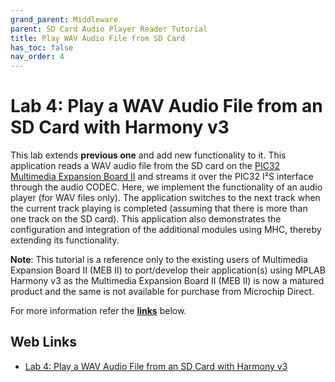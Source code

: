 ```yaml
---
grand_parent: Middleware
parent: SD Card Audio Player Reader Tutorial
title: Play WAV Audio File from SD Card
has_toc: false
nav_order: 4
---
```


# Lab 4: Play a WAV Audio File from an SD Card with Harmony v3

 This lab extends **previous one** and add new functionality to it. This application reads a WAV audio file from the SD card on the [PIC32 Multimedia Expansion Board II](https://www.microchip.com/DevelopmentTools/ProductDetails/DM320005-5) and streams it over the PIC32 I²S interface through the audio CODEC. Here, we implement the functionality of an audio player (for WAV files only). The application switches to the next track when the current track playing is completed (assuming that there is more than one track on the SD card). This application also demonstrates the configuration and integration of the additional modules using MHC, thereby extending its functionality.

**Note**: This tutorial is a reference only to the existing users of Multimedia Expansion Board II (MEB II) to port/develop their application(s) using MPLAB Harmony v3 as the Multimedia Expansion Board II (MEB II) is now a matured product and the same is not available for purchase from Microchip Direct.

For more information refer the **[links](#Web-Links)** below.

## <a id="Web-Links"> </a> 
## Web Links

- [Lab 4: Play a WAV Audio File from an SD Card with Harmony v3](https://microchipdeveloper.com/harmony3:audio-player-lab4)
